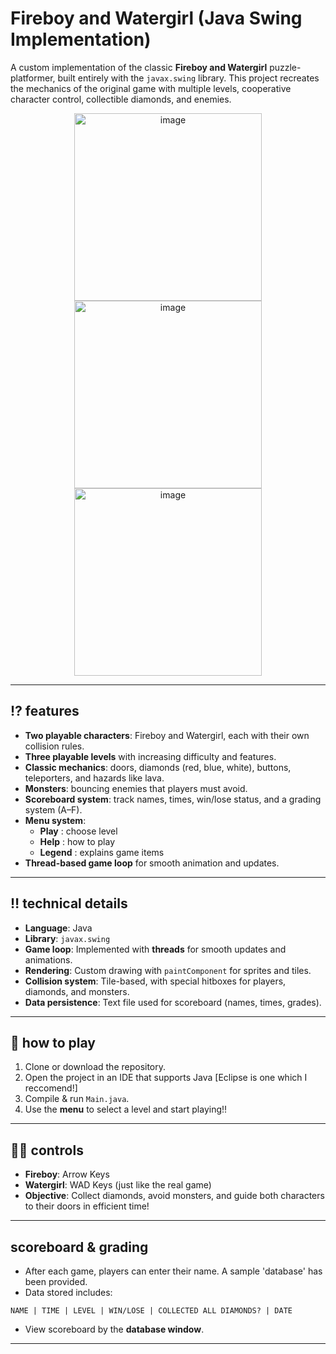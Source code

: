 # Fireboy and Watergirl (Java Swing Implementation)

A custom implementation of the classic **Fireboy and Watergirl** puzzle-platformer, built entirely with the `javax.swing` library. This project recreates the mechanics of the original game with multiple levels, cooperative character control, collectible diamonds, and enemies.

<p align="center">
<img width="300" height="300" alt="image" src="https://github.com/user-attachments/assets/3de4319a-cdee-4257-9b76-2c7a3f719c4f" />
<img width="300" height="300" alt="image" src="https://github.com/user-attachments/assets/48c60b55-30d6-44e0-b06b-f4b206c15fba" />
<img width="300" height="300" alt="image" src="https://github.com/user-attachments/assets/fb0983b6-6528-4724-8dff-83982e16da9d" />
</p>

---

## ⁉️ features

* **Two playable characters**: Fireboy and Watergirl, each with their own collision rules.
* **Three playable levels** with increasing difficulty and features.
* **Classic mechanics**: doors, diamonds (red, blue, white), buttons, teleporters, and hazards like lava.
* **Monsters**: bouncing enemies that players must avoid.
* **Scoreboard system**: track names, times, win/lose status, and a grading system (A–F).
* **Menu system**:
  * **Play** : choose level
  * **Help** : how to play
  * **Legend** : explains game items
* **Thread-based game loop** for smooth animation and updates.

---

## ‼️ technical details

* **Language**: Java
* **Library**: `javax.swing`
* **Game loop**: Implemented with **threads** for smooth updates and animations.
* **Rendering**: Custom drawing with `paintComponent` for sprites and tiles.
* **Collision system**: Tile-based, with special hitboxes for players, diamonds, and monsters.
* **Data persistence**: Text file used for scoreboard (names, times, grades).

---

## 💫 how to play

1. Clone or download the repository.
2. Open the project in an IDE that supports Java [Eclipse is one which I reccomend!]
3. Compile & run `Main.java`.
4. Use the **menu** to select a level and start playing!!

---

## 🙌🏻 controls

* **Fireboy**: Arrow Keys
* **Watergirl**: WAD Keys (just like the real game)
* **Objective**: Collect diamonds, avoid monsters, and guide both characters to their doors in efficient time!

---

## scoreboard & grading

* After each game, players can enter their name. A sample 'database' has been provided. 
* Data stored includes:

```
NAME | TIME | LEVEL | WIN/LOSE | COLLECTED ALL DIAMONDS? | DATE
```

* View scoreboard by the **database window**.

---
